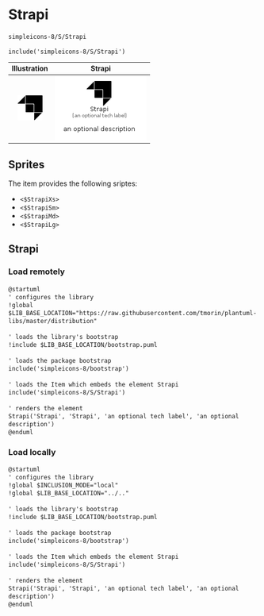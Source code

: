 # Strapi


```text
simpleicons-8/S/Strapi
```

```text
include('simpleicons-8/S/Strapi')
```



| Illustration | Strapi |
| :---: | :---: |
| ![illustration for Illustration](../../simpleicons-8/S/Strapi.png) | ![illustration for Strapi](../../simpleicons-8/S/Strapi.Local.png) |



## Sprites
The item provides the following sriptes:

- `<$StrapiXs>`
- `<$StrapiSm>`
- `<$StrapiMd>`
- `<$StrapiLg>`





## Strapi

### Load remotely
```plantuml
@startuml
' configures the library
!global $LIB_BASE_LOCATION="https://raw.githubusercontent.com/tmorin/plantuml-libs/master/distribution"

' loads the library's bootstrap
!include $LIB_BASE_LOCATION/bootstrap.puml

' loads the package bootstrap
include('simpleicons-8/bootstrap')

' loads the Item which embeds the element Strapi
include('simpleicons-8/S/Strapi')

' renders the element
Strapi('Strapi', 'Strapi', 'an optional tech label', 'an optional description')
@enduml
```

### Load locally
```plantuml
@startuml
' configures the library
!global $INCLUSION_MODE="local"
!global $LIB_BASE_LOCATION="../.."

' loads the library's bootstrap
!include $LIB_BASE_LOCATION/bootstrap.puml

' loads the package bootstrap
include('simpleicons-8/bootstrap')

' loads the Item which embeds the element Strapi
include('simpleicons-8/S/Strapi')

' renders the element
Strapi('Strapi', 'Strapi', 'an optional tech label', 'an optional description')
@enduml
```


